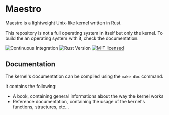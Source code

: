 # Maestro

Maestro is a lightweight Unix-like kernel written in Rust.

This repository is not a full operating system in itself but only the kernel. To build the an operating system with it, check the documentation.

![Continuous Integration](https://github.com/llenotre/maestro/actions/workflows/testing.yml/badge.svg)
![Rust Version](https://img.shields.io/badge/rust-nightly_2022--08--11-lightgrey.svg)
[![MIT licensed](https://img.shields.io/badge/license-MIT-blue.svg)](./LICENSE)



## Documentation

The kernel's documentation can be compiled using the `make doc` command.

It contains the following:
- A book, containing general informations about the way the kernel works
- Reference documentation, containing the usage of the kernel's functions, structures, etc...
